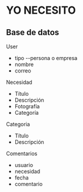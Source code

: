 # YO NECESITO
## Base de datos
User   
- tipo --persona o empresa
- nombre
- correo

Necesidad
- Título
- Descripción
- Fotografía
- Categoría

Categoria
- Título
- Descripción

Comentarios
- usuario
- necesidad
- fecha
- comentario
